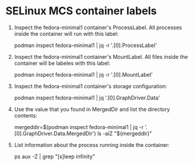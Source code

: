 # SELinux MCS container labels

1. Inspect the fedora-minimal1 container's ProcessLabel. All processes inside the container will run with this label:

     podman inspect fedora-minimal1 | jq -r '.[0].ProcessLabel'

2. Inspect the fedora-minimal1 container's MountLabel. All files inside the container will be labeles with this label:

     podman inspect fedora-minimal1 | jq -r '.[0].MountLabel'

3. Inspect the fedora-minimal1 container's storage configuration:

     podman inspect fedora-minimal1 | jq '.[0].GraphDriver.Data'

4. Use the value that you found in MergedDir and list the directory contents:

     mergeddir=$(podman inspect fedora-minimal1 | jq -r '.[0].GraphDriver.Data.MergedDir')
     ls -alZ "${mergeddir}"

5. List information about the process running inside the container:

     ps aux -Z | grep "[s]leep infinity"
